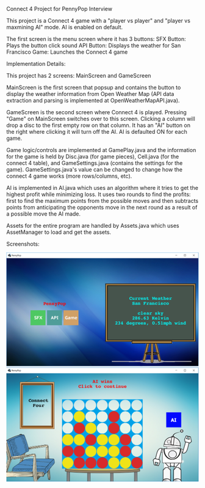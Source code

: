 Connect 4 Project for PennyPop Interview

This project is a Connect 4 game with a "player vs player" and "player vs maxmining AI" mode. 
AI is enabled on default.

The first screen is the menu screen where it has 3 buttons:
SFX Button: Plays the button click sound
API Button: Displays the weather for San Francisco
Game: Launches the Connect 4 game

Implementation Details:

This project has 2 screens: MainScreen and GameScreen

MainScreen is the first screen that popsup and contains the button to display the weather information from Open Weather Map (API data extraction and parsing is implemented at OpenWeatherMapAPI.java).

GameScreen is the second screen where Connect 4 is played. Pressing "Game" on MainScreen switches over to this screen. 
Clicking a column will drop a disc to the first empty row on that column. 
It has an "AI" button on the right where clicking it will turn off the AI. AI is defaulted ON for each game.

Game logic/controls are implemented at GamePlay.java and the information for the game is held by Disc.java (for game pieces), Cell.java (for the connect 4 table), and GameSettings.java (contains the settings for the game). GameSettings.java's value can be changed to change how the connect 4 game works (more rows/columns, etc).

AI is implemented in AI.java which uses an algorithm where it tries to get the highest profit while minimizing loss. It uses two rounds to find the profits: first to find the maximum points from the possible moves and then subtracts points from anticipating the opponents move in the next round as a result of a possible move the AI made.

Assets for the entire program are handled by Assets.java which uses AssetManager to load and get the assets.

Screenshots:

![Main Screen](https://raw.githubusercontent.com/allan3723/Connect-4/master/screenshots/MainScreen.png)
![Game Screen](https://raw.githubusercontent.com/allan3723/Connect-4/master/screenshots/GameScreen.png)

